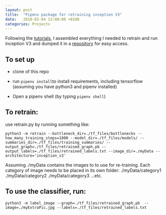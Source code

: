 ```yaml
---
layout: post
title:  "Pipenv package for retraining inception V3"
date:   2018-02-04 13:00:00 +0100
categories: Projects
---
```


Following the [tutorials], I assembled everything I needed to retrain and run inception V3 and dumped it in a [repository] for easy access.

## To set up

- clone of this repo

- run `pipenv install`to install requirements, including tensorflow (assuming you have python3 and pipenv installed)

- Open a pipenv shell (by typing `pipenv shell`)

## To retrain:

use retrain.py by running something like:

```
python3 -m retrain --bottleneck_dir=./tf_files/bottlenecks --how_many_training_steps=1000 --model_dir=./tf_files/models/ --summaries_dir=./tf_files/training_summaries/ --output_graph=./tf_files/retrained_graph.pb --output_labels=./tf_files/retrained_labels.txt --image_dir=./myData --architecture='inception_v3'
```

Assuming ./myData contains the images to to use for re-training. Each category of image needs to be placed in its own folder:
./myData/category1
./myData/category2
./myData/category3 
...etc.

## To use the classifier, run:
```
python3 -m label_image --graph=./tf_files/retrained_graph.pb  --image=./myExtraPic.jpg --labels=./tf_files/retrained_labels.txt
```


[tutorials]: https://www.tensorflow.org/tutorials/image_retraining
[repository]: https://github.com/Stok/tf_inceptionV3_pipenv_setup